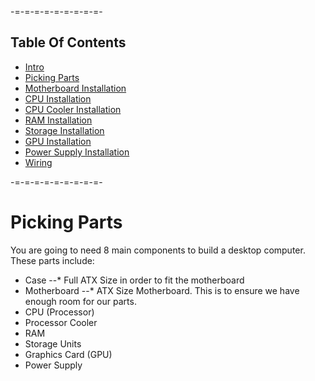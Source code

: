 -=-=-=-=-=-=-=-=-=-

Table Of Contents
-------------------
* [Intro](./README.md)
* [Picking Parts](./parts.md)
* [Motherboard Installation](./mobo.md)
* [CPU Installation](./cpu.md)
* [CPU Cooler Installation](./cooler.md)
* [RAM Installation](./ram.md)
* [Storage Installation](./storage.md)
* [GPU Installation](./gpu.md)
* [Power Supply Installation](./psu.md)
* [Wiring](./wiring.md)

-=-=-=-=-=-=-=-=-=-

Picking Parts
=============

You are going to need 8 main components to build a desktop computer. These parts include:
* Case
--* Full ATX Size in order to fit the motherboard
* Motherboard
--* ATX Size Motherboard. This is to ensure we have enough room for our parts.
* CPU (Processor)
* Processor Cooler
* RAM
* Storage Units
* Graphics Card (GPU)
* Power Supply

